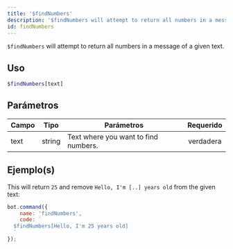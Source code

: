 ```yaml
---
title: '$findNumbers'
description: '$findNumbers will attempt to return all numbers in a message of a given text.'
id: findNumbers
---
```


`$findNumbers` will attempt to return all numbers in a message of a given text.

## Uso

```php
$findNumbers[text]
```

## Parámetros

| Campo | Tipo   | Parámetros                           | Requerido |
| ----- | ------ | ------------------------------------ |:---------:|
| text  | string | Text where you want to find numbers. | verdadera |

## Ejemplo(s)

This will return `25` and remove `Hello, I'm [..] years old` from the given text:

```javascript
bot.command({
    name: 'findNumbers',
    code: `
  $findNumbers[Hello, I'm 25 years old]
  `
});
```
